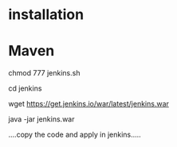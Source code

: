 # installation

# Maven
chmod 777 jenkins.sh 

cd jenkins

wget https://get.jenkins.io/war/latest/jenkins.war

java -jar jenkins.war

....copy the code and apply in jenkins.....
